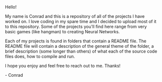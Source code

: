Hello!

My name is Conrad and this is a repository of all of the projects I have worked on.
I love coding in my spare time and I decided to upload most of it to this repository. 
Some of the projects you'll find here range from very basic games (like hangman) 
to creating Neural Networks. 



Each of my projects is found in folders that contain a README file. The README 
file will contain a description of the general theme of the folder, a brief 
description (some longer than others) of what each of the source code files does,
how to compile and run. 

I hope you enjoy and feel free to reach out to me. Thanks!


\- Conrad







